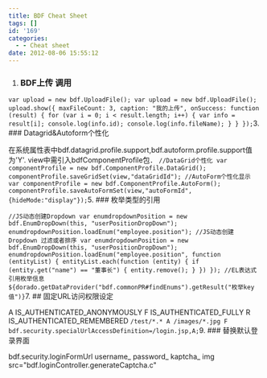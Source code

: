 ```yaml
---
title: BDF Cheat Sheet
tags: []
id: '169'
categories:
  - - Cheat sheet
date: 2012-08-06 15:55:12
---
```


1.  ### BDF上传 调用
    
`var upload = new bdf.UploadFile(); var upload = new bdf.UploadFile(); upload.show({ maxFileCount: 3, caption: "我的上传", onSuccess: function (result) { for (var i = 0; i < result.length; i++) { var info = result[i]; console.log(info.id); console.log(info.fileName); } } });`3.  ### Datagrid&Autoform个性化
    
在系统属性表中bdf.datagrid.profile.support,bdf.autoform.profile.support值为'Y'. view中需引入bdfComponentProfile包． `//DataGrid个性化 var componentProfile = new bdf.ComponentProfile.DataGrid(); componentProfile.saveGridSet(view,"dataGridId"); //AutoForm个性化显示 var componentProfile = new bdf.ComponentProfile.AutoForm(); componentProfile.saveAutoFormSet(view,"autoFormId",{hideMode:"display"});`5.  ### 枚举类型的引用
    
`//JS动态创建Dropdown var enumdropdownPosition = new bdf.EnumDropDown(this, "userPositionDropDown"); enumdropdownPosition.loadEnum("employee.position"); //JS动态创建Dropdown 过滤或者排序 var enumdropdownPosition = new bdf.EnumDropDown(this, "userPositionDropDown"); enumdropdownPosition.loadEnum("employee.position", function (entityList) { entityList.each(function (entity) { if (entity.get("name") == "董事长") { entity.remove(); } }) }); //EL表达式引用枚举信息 ${dorado.getDataProvider("bdf.commonPR#findEnums").getResult("枚举key值")}`7.  ## 固定URL访问权限设定
    
A IS\_AUTHENTICATED\_ANONYMOUSLY F IS\_AUTHENTICATED\_FULLY R IS\_AUTHENTICATED\_REMEMBERED `/test/*.* A /images/*.jpg F bdf.security.specialUrlAccessDefinition=/login.jsp,A;`9.  ### 替换默认登录界面
    
bdf.security.loginFormUrl username\_ password\_ kaptcha\_ img src="bdf.loginController.generateCaptcha.c"